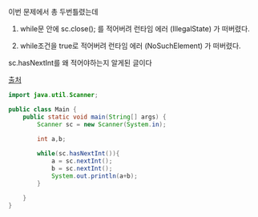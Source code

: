 이번 문제에서 총 두번틀렸는데



1. while문 안에 sc.close(); 를 적어버려 런타임 에러 (IllegalState) 가 떠버렸다.

2. while조건을 true로 적어버려 런타임 에러 (NoSuchElement) 가 떠버렸다.

sc.hasNextInt를 왜 적어야하는지 알게된 글이다

[출처](https://cordingdiary.tistory.com/45)

```java
import java.util.Scanner;

public class Main {
    public static void main(String[] args) {
        Scanner sc = new Scanner(System.in);

        int a,b;
        
        while(sc.hasNextInt()){
            a = sc.nextInt();
            b = sc.nextInt();
            System.out.println(a+b);
        }

    }
}
```

